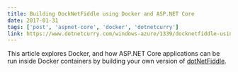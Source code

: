 ```yaml
---
title: Building DockNetFiddle using Docker and ASP.NET Core
date: 2017-01-31
tags: ['post', 'aspnet-core', 'docker', 'dotnetcurry']
link: https://www.dotnetcurry.com/windows-azure/1339/docknetfiddle-using-docker-dotnet-core
---
```


This article explores Docker, and how ASP.NET Core applications can be run inside Docker containers by building your own version of [dotNetFiddle](https://dotnetfiddle.net/).